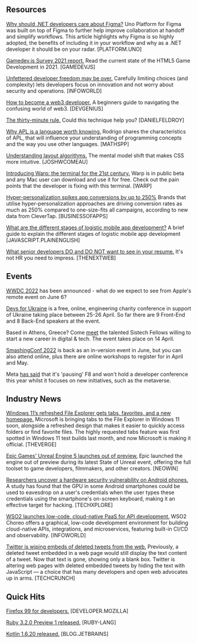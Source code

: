﻿## Resources


[Why should .NET developers care about Figma?](https://platform.uno/blog/intro-to-figma-for-net-developers/)  Uno Platform for Figma was built on top of Figma to further help improve collaboration at handoff and simplify workflows. This article highlights why Figma is so highly adopted, the benefits of including it in your workflow and why as a .NET developer it should be on your radar.  [PLATFORM.UNO]

[Gamedev.js Survey 2021 report.](https://gamedevjs.com/survey/2021/)  Read the current state of the HTML5 Game Development in 2021. [GAMEDEVJS]

[Unfettered developer freedom may be over.](https://www.infoworld.com/article/3655639/unfettered-developer-freedom-may-be-over.html)  Carefully limiting choices (and complexity) lets developers focus on innovation and not worry about security and operations. [INFOWORLD]

[How to become a web3 developer.](https://blog.devgenius.io/how-to-become-a-web3-developer-e1e76a23dcc7)  A beginners guide to navigating the confusing world of web3. [DEVGENIUS]

[The thirty-minute rule.](https://daniel.feldroy.com/posts/thirty-minute-rule)  Could this technique help you? [DANIELFELDROY]

[Why APL is a language worth knowing.](https://mathspp.com/blog/why-apl-is-a-language-worth-knowing)  Rodrigo shares the characteristics of APL, that will influence your understanding of programming concepts and the way you use other languages. [MATHSPP]

[Understanding layout algorithms.](https://www.joshwcomeau.com/css/understanding-layout-algorithms/)  The mental model shift that makes CSS more intuitive. [JOSHWCOMEAU]

[Introducing Warp: the terminal for the 21st century.](https://www.warp.dev/blog/introducing-warp)  Warp is in public beta and any Mac user can download and use it for free. Check out the pain points that the developer is fixing with this terminal. [WARP]

[Hyper-personalization spikes app conversions by up to 250%](https://www.businessofapps.com/news/hyper-personalization-spikes-app-conversions-by-up-to-250/)  Brands that utilise hyper-personalization approaches are driving conversion rates as much as 250% compared to one-size-fits all campaigns, according to new data from CleverTap. [BUSINESSOFAPPS]

[What are the different stages of logistic mobile app development?](https://javascript.plainenglish.io/which-are-the-different-stages-of-logistic-mobile-app-development-e635b48b29a0)  A brief guide to explain the different stages of logistic mobile app development [JAVASCRIPT.PLAINENGLISH]

[What senior developers DO and DO NOT want to see in your resume.](https://thenextweb.com/news/what-senior-developers-want-in-your-resume)  It's not HR you need to impress. [THENEXTWEB]

## Events

[WWDC 2022](https://www.techradar.com/news/wwdc-2022-announced-what-we-expect-to-see-from-apples-event)  has been announced - what do we expect to see from Apple's remote event on June 6?

[Devs for Ukraine](https://www.devsforukraine.io/)  is a free, online, engineering charity conference in support of Ukraine taking place between 25-26 April. So far there are 9 Front-End and 8 Back-End speakers at the event.

Based in Athens, Greece? Come  [meet](https://bit.ly/Sistech_networking)  the talented Sistech Fellows willing to start a new career in digital & tech. The event takes place on 14 April.

[SmashingConf 2022](https://smashingconf.com/online-workshops)  is back as an in-version event in June, but you can also attend online, plus there are online workshops to register for in April and May.

Meta  [has said](https://techcrunch.com/2022/04/06/meta-pause-f8-developer-conference/)  that it's 'pausing' F8 and won't hold a developer conference this year whilst it focuses on new initiatives, such as the metaverse.

## Industry News

[Windows 11’s refreshed File Explorer gets tabs, favorites, and a new homepage.](https://www.theverge.com/2022/4/5/23011175/microsoft-windows-11-file-explorer-tabs-favorites-features)  Microsoft is bringing tabs to the File Explorer in Windows 11 soon, alongside a refreshed design that makes it easier to quickly access folders or find favorite files. The highly requested tabs feature was first spotted in Windows 11 test builds last month, and now Microsoft is making it official. [THEVERGE]

[Epic Games' Unreal Engine 5 launches out of preview.](https://www.neowin.net/news/epic-games039-unreal-engine-5-launches-out-of-preview/)  Epic launched the engine out of preview during its latest State of Unreal event, offering the full toolset to game developers, filmmakers, and other creators. [NEOWIN]

[Researchers uncover a hardware security vulnerability on Android phones.](https://techxplore.com/news/2022-04-uncover-hardware-vulnerability-android.html)  A study has found that the GPU in some Android smartphones could be used to eavesdrop on a user's credentials when the user types these credentials using the smartphone's on-screen keyboard, making it an effective target for hacking. [TECHXPLORE]

[WSO2 launches low-code, cloud-native PaaS for API development.](https://www.infoworld.com/article/3654897/wso2-launches-low-code-cloud-native-paas-for-api-development.html)  WSO2 Choreo offers a graphical, low-code development environment for building cloud-native APIs, integrations, and microservices, featuring built-in CI/CD and observability. [INFOWORLD]

[Twitter is wiping embeds of deleted tweets from the web.](https://techcrunch.com/2022/04/06/twitter-deleted-embedded-tweet/)  Previously, a deleted tweet embedded in a web page would still display the text content of a tweet. Now that text is gone, showing only a blank box. Twitter is altering web pages with deleted embedded tweets by hiding the text with JavaScript — a choice that has many developers and open web advocates up in arms. [TECHCRUNCH]

## Quick Hits

[Firefox 99 for developers.](https://developer.mozilla.org/en-US/docs/Mozilla/Firefox/Releases/99) [DEVELOPER.MOZILLA]

[Ruby 3.2.0 Preview 1 released.](https://www.ruby-lang.org/en/news/2022/04/03/ruby-3-2-0-preview1-released/) [RUBY-LANG]

[Kotlin 1.6.20 released.](https://blog.jetbrains.com/kotlin/2022/04/kotlin-1-6-20-released/) [BLOG.JETBRAINS]

